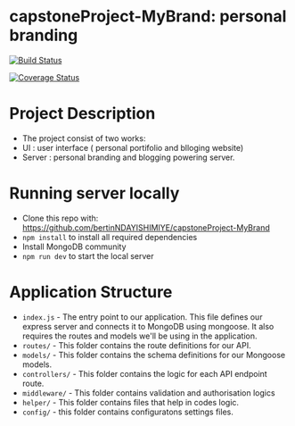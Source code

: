 # capstoneProject-MyBrand: personal branding

[![Build Status](https://travis-ci.com/bertinNDAYISHIMIYE/capstoneProject-MyBrand.svg?branch=develop)](https://travis-ci.com/bertinNDAYISHIMIYE/capstoneProject-MyBrand)

[![Coverage Status](https://coveralls.io/repos/github/bertinNDAYISHIMIYE/capstoneProject-MyBrand/badge.svg?branch=develop)](https://coveralls.io/github/bertinNDAYISHIMIYE/capstoneProject-MyBrand?branch=develop)


# Project Description

- The project consist of two works:
- UI : user interface ( personal portifolio and blloging website)
- Server : personal branding and blogging powering server.

# Running server locally

- Clone this repo with: https://github.com/bertinNDAYISHIMIYE/capstoneProject-MyBrand
- `npm install` to install all required dependencies
- Install MongoDB community 
- `npm run dev` to start the local server

# Application Structure

- `index.js` -  The entry point to our application. This file defines our express server and connects it to MongoDB using mongoose. It also requires the routes and models we'll be using in the application.
- `routes/` - This folder contains the route definitions for our API.
- `models/` - This folder contains the schema definitions for our Mongoose models.
- `controllers/` - This folder contains the logic for each API endpoint route.
- `middleware/` - This folder contains validation and authorisation logics
- `helper/` - This folder contains files that help in codes logic.
- `config/` - this folder contains configuratons settings files.

# 
